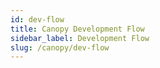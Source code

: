 ```yaml
---
id: dev-flow
title: Canopy Development Flow
sidebar_label: Development Flow
slug: /canopy/dev-flow
---
```




